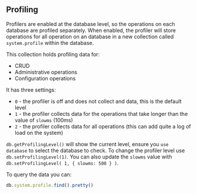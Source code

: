 ## Profiling

Profilers are enabled at the database level, so the operations on each database are profiled separately. When enabled, the profiler will store operations for all operation on an database in a new collection called `system.profile` within the database.

This collection holds profiling data for:

- CRUD
- Administrative operations
- Configuration operations

It has three settings:

- `0` - the profiler is off and does not collect and data, this is the default level
- `1` - the profiler collects data for the operations that take longer than the value of `slowms` (100ms)
- `2` - the profiler collects data for all operations (this can add quite a log of load on the system)

`db.getProfilingLevel()` will show the current level, ensure you `use database` to select the database to check. To change the profiler level use `db.setProfilingLevel(1)`. You can also update the `slowms` value with `db.setProfilingLevel( 1, { slowms: 500 } )`.

To query the data you can:

```javascript
db.system.profile.find().pretty()
```
